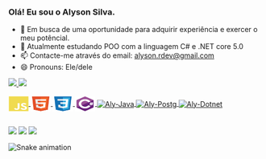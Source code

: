 ### Olá! Eu sou o Alyson Silva.


- 🔭 Em busca de uma oportunidade para adquirir experiência e exercer o meu potêncial.
- 🌱 Atualmente estudando POO  com a linguagem C# e .NET core 5.0
- 📫 Contacte-me através do email: alyson.rdev@gmail.com
- 😄 Pronouns: Ele/dele

<div>
  <a href="https://github.com/alyson-rdev">
  <img height="180em" src="https://github-readme-stats.vercel.app/api?username=alyson-rdev&show_icons=true&theme=dracula&include_all_commits=true&count_private=true"/>
  <img height="180em" src="https://github-readme-stats.vercel.app/api/top-langs/?username=alyson-rdev&layout=compact&langs_count=7&theme=dracula"/>
</div>
  
  <div style="display: inline_block"><br>
  <img align="center" alt="Aly-Js" height="30" width="40" src="https://raw.githubusercontent.com/devicons/devicon/master/icons/javascript/javascript-plain.svg">
  
 
  <img align="center" alt="Aly-HTML" height="30" width="40" src="https://raw.githubusercontent.com/devicons/devicon/master/icons/html5/html5-original.svg">
  <img align="center" alt="Aly-CSS" height="30" width="40" src="https://raw.githubusercontent.com/devicons/devicon/master/icons/css3/css3-original.svg">
  <img align="center" alt="Aly-Csharp" height="30" width="40" src="https://raw.githubusercontent.com/devicons/devicon/master/icons/csharp/csharp-original.svg">
    <img align="center" alt="Aly-Java" height="30" width="40" src="https://img.shields.io/badge/Java-ED8B00?style=for-the-badge&logo=java&logoColor=white">
     <img align="center" alt="Aly-Postg" height="30" width="40" src="https://img.shields.io/badge/PostgreSQL-316192?style=for-the-badge&logo=postgresql&logoColor=white">
    <img align="center" alt="Aly-Dotnet" height="30" width="40" src="https://img.shields.io/badge/.NET-5C2D91?style=for-the-badge&logo=.net&logoColor=white">
    
    
</div>
  
  ##
  
<div> 
  <a href="https://www.instagram.com/alysu.s/" target="_blank"><img src="https://img.shields.io/badge/-Instagram-%23E4405F?style=for-the-badge&logo=instagram&logoColor=white" target="_blank"></a>
  <a href = "mailto:contato@rafaballerini.tech"><img src="https://img.shields.io/badge/Gmail-D14836?style=for-the-badge&logo=gmail&logoColor=white" target="_blank"></a>
  <a href="https://www.linkedin.com/in/alyson-pinho-293985209/" target="_blank"><img src="https://img.shields.io/badge/-LinkedIn-%230077B5?style=for-the-badge&logo=linkedin&logoColor=white" target="_blank"></a> 
 
  ![Snake animation](https://github.com/alyson-rdev/alyson-rdev/blob/output/github-contribution-grid-snake.svg)
 
</div>

  
  


